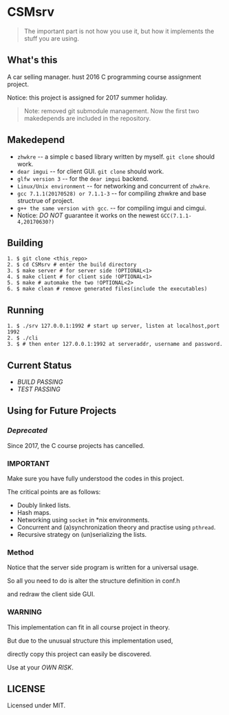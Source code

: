 # CSMsrv

> The important part is not how you use it, but how it implements the stuff you are using.

## What's this

A car selling manager. hust 2016 C programming course assignment project.

Notice: this project is assigned for 2017 summer holiday.

> Note: removed git submodule management. Now the first two makedepends are included in the repository.

## Makedepend

- `zhwkre` -- a simple c based library written by myself. `git clone` should work.
- `dear imgui` -- for client GUI. `git clone` should work.
- `glfw version 3` -- for the `dear imgui` backend.
- `Linux/Unix environment` -- for networking and concurrent of `zhwkre`.
- `gcc 7.1.1(20170528) or 7.1.1-3` -- for compiling zhwkre and base structrue of project.
- `g++ the same version with gcc`. -- for compiling imgui and cimgui.
- Notice: *DO NOT* guarantee it works on the newest `GCC(7.1.1-4,20170630?)`

## Building

``` shell
1. $ git clone <this_repo>
2. $ cd CSMsrv # enter the build directory
3. $ make server # for server side !OPTIONAL<1>
4. $ make client # for client side !OPTIONAL<1>
5. $ make # automake the two !OPTIONAL<2>
6. $ make clean # remove generated files(include the executables)
```

## Running

``` shell
1. $ ./srv 127.0.0.1:1992 # start up server, listen at localhost,port 1992
2. $ ./cli
3. $ # then enter 127.0.0.1:1992 at serveraddr, username and password.
```

## Current Status

- *BUILD PASSING*
- *TEST PASSING*

## Using for Future Projects

### *Deprecated*

Since 2017, the C course projects has cancelled.

### IMPORTANT

Make sure you have fully understood the codes in this project.

The critical points are as follows:

- Doubly linked lists.
- Hash maps.
- Networking using `socket` in \*nix environments.
- Concurrent and (a)synchronization theory and practise using `pthread`.
- Recursive strategy on (un)serializing the lists.

### Method

Notice that the server side program is written for a universal usage.

So all you need to do is alter the structure definition in conf.h

and redraw the client side GUI.

### WARNING

This implementation can fit in all course project in theory.

But due to the unusual structure this implementation used,

directly copy this project can easily be discovered.

Use at your *OWN RISK*.

## LICENSE

Licensed under MIT.